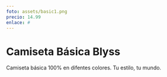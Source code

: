 ```yaml
---
foto: assets/basic1.png
precio: 14.99
enlace: #
---
```


# Camiseta Básica Blyss

Camiseta básica 100% en difentes colores. Tu estilo, tu mundo.

